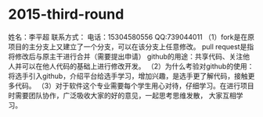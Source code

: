 # 2015-third-round

  姓名：李平超
  联系方式：  电话：15304580556     QQ:739044011
（1）fork是在原项目的主分支上又建立了一个分支，可以在该分支上任意修改。
    pull request是指将修改后与原主干进行合并（需要提出申请）
    github的用途：共享代码、关注他人并可以在他人代码的基础上进行修改开发。
（2）为什么考验对github的使用：将选手引入github，介绍平台给选手学习，增加兴趣，是选手更了解代码，接触更多代码。
（3）对于软件这个专业需要每个学生用心对待，仔细学习。在进行项目时需要团队协作，广泛吸收大家的好的意见，一起思考思维发散，  大家互相学习。
